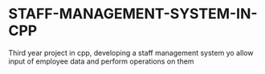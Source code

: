 # STAFF-MANAGEMENT-SYSTEM-IN-CPP
Third year project in cpp, developing a staff management system yo allow input of employee data and perform operations on them
